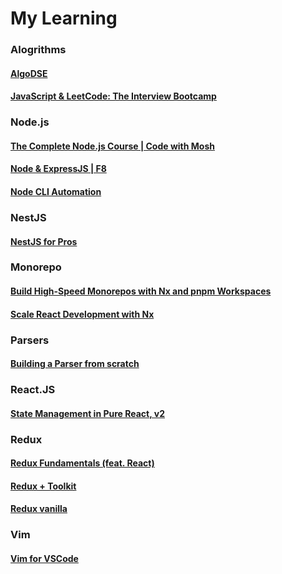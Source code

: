 # My Learning

### Alogrithms
#### [AlgoDSE](https://github.com/DungGramer/learning/tree/AlgoDSE)
#### [JavaScript & LeetCode: The Interview Bootcamp](https://github.com/DungGramer/learning/tree/LeetCode_JS)

### Node.js
#### [The Complete Node.js Course | Code with Mosh](https://github.com/DungGramer/learning/tree/learn-node/code-with-mosh)
#### [Node & ExpressJS | F8](https://github.com/DungGramer/learning/tree/learn-node/f8)
#### [Node CLI Automation](https://github.com/DungGramer/learning/tree/node-cli-automation)

### NestJS
#### [NestJS for Pros](https://github.com/DungGramer/learning/tree/nestjs-for-pros)

### Monorepo
#### [Build High-Speed Monorepos with Nx and pnpm Workspaces](https://github.com/DungGramer/learning/tree/monorepo/build-high-speed-monorepos-with-nx-and-pnpm-workspaces)

#### [Scale React Development with Nx](https://github.com/DungGramer/learning/tree/monorepo/scale-react-development-with-nx)

### Parsers
#### [Building a Parser from scratch](https://github.com/DungGramer/learning/tree/Building_a_Parser_from_scratch)

### React.JS
#### [State Management in Pure React, v2](https://github.com/DungGramer/learning/tree/State_Management_in_Pure_React)  

### Redux
#### [Redux Fundamentals (feat. React)](https://github.com/DungGramer/learning/tree/redux_fundamentals)
#### [Redux + Toolkit](https://github.com/DungGramer/learning/tree/learn-redux/todo-app-redux)
#### [Redux vanilla](https://github.com/DungGramer/learning/tree/learn-redux/redux-pure-js)


### Vim
#### [Vim for VSCode](https://github.com/DungGramer/learning/tree/vim_for_vscode)